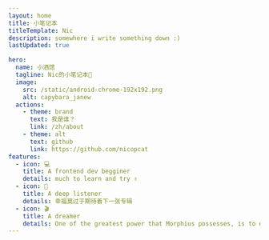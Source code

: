 ```yaml
---
layout: home
title: 小笔记本
titleTemplate: Nic
description: somewhere i write something down :)
lastUpdated: true

hero:
  name: 小酒馆
  tagline: Nic的小笔记本📒
  image:
    src: /static/android-chrome-192x192.png
    alt: capybara_janew
  actions:
    - theme: brand
      text: 我是谁？
      link: /zh/about
    - theme: alt
      text: github
      link: https://github.com/nicopcat
features:
  - icon: 💻
    title: A frontend dev begginer
    details: much to learn and try ✌
  - icon: 🎵
    title: A deep listener
    details: 幸福莫过于期待着下一张专辑
  - icon: 🎬
    title: A dreamer
    details: One of the greatest power that Morphius possesses, is to dream and hope, against Luficer
---
```


